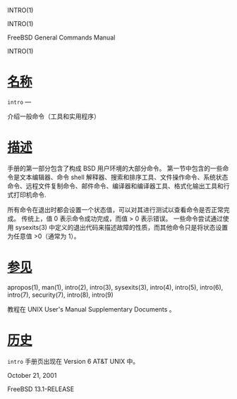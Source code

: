   INTRO(1)  

INTRO(1)

FreeBSD General Commands Manual

INTRO(1)

[名称](#__u540D___u79F0_)
=======================

`intro` —

介绍一般命令（工具和实用程序）

[描述](#__u63CF___u8FF0_)
=======================

手册的第一部分包含了构成 BSD 用户环境的大部分命令。 第一节中包含的一些命令是文本编辑器、命令 shell 解释器、搜索和排序工具、文件操作命令、系统状态命令、远程文件复制命令、邮件命令、编译器和编译器工具、格式化输出工具和行式打印机命令.

所有命令在退出时都会设置一个状态值，可以对其进行测试以查看命令是否正常完成。 传统上，值 0 表示命令成功完成，而值 > 0 表示错误。 一些命令尝试通过使用 sysexits(3) 中定义的退出代码来描述故障的性质，而其他命令只是将状态设置为任意值 >0（通常为 1）。

[参见](#__u53C2___u89C1_)
=======================

apropos(1), man(1), intro(2), intro(3), sysexits(3), intro(4), intro(5), intro(6), intro(7), security(7), intro(8), intro(9)

教程在 UNIX User's Manual Supplementary Documents 。

[历史](#__u5386___u53F2_)
=======================

`intro` 手册页出现在 Version 6 AT&T UNIX 中。

October 21, 2001

FreeBSD 13.1-RELEASE